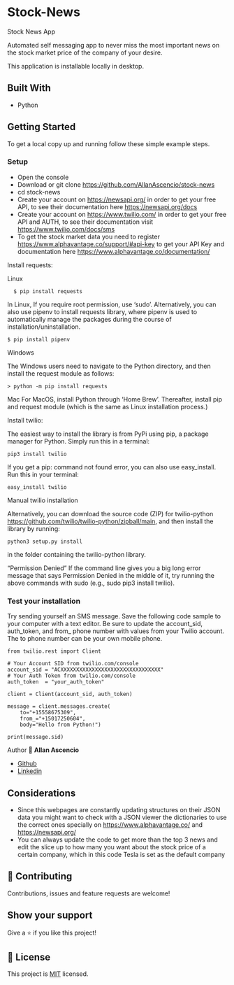 # Stock-News

Stock News App

Automated self messaging app to never miss the most important news on the stock market price of the company of your desire.

This application is installable locally in desktop.

## Built With

- Python

## Getting Started

To get a local copy up and running follow these simple example steps.

### Setup

- Open the console
- Download or git clone https://github.com/AllanAscencio/stock-news
- cd stock-news
- Create your account on https://newsapi.org/ in order to get your free API, to see their documentation here https://newsapi.org/docs
- Create your account on https://www.twilio.com/ in order to get your free API and AUTH, to see their documentation visit https://www.twilio.com/docs/sms
- To get the stock market data you need to register https://www.alphavantage.co/support/#api-key to get your API Key and documentation here https://www.alphavantage.co/documentation/

Install requests:

Linux

```
  $ pip install requests 
```

In Linux, If you require root permission, use ‘sudo’. Alternatively, you can also use pipenv to install requests library, where pipenv is used to automatically manage the packages during the course of installation/uninstallation.

```
$ pip install pipenv
```

Windows

The Windows users need to navigate to the Python directory, and then install the request module as follows:

```
> python -m pip install requests
```

Mac
For MacOS, install Python through ‘Home Brew’. Thereafter, install pip and request module (which is the same as Linux installation process.)

Install twilio:

The easiest way to install the library is from PyPi using pip, a package manager for Python. Simply run this in a terminal:

```
pip3 install twilio
```
If you get a pip: command not found error, you can also use easy_install. Run this in your terminal:

```
easy_install twilio
```
Manual twilio installation

Alternatively, you can download the source code (ZIP) for twilio-python https://github.com/twilio/twilio-python/zipball/main, and then install the library by running: 
```
python3 setup.py install
```
in the folder containing the twilio-python library.

“Permission Denied”
If the command line gives you a big long error message that says Permission Denied in the middle of it, try running the above commands with sudo (e.g., sudo pip3 install twilio).

### Test your installation

Try sending yourself an SMS message. Save the following code sample to your computer with a text editor. Be sure to update the account_sid, auth_token, and from_ phone number with values from your Twilio account. The to phone number can be your own mobile phone.
```
from twilio.rest import Client

# Your Account SID from twilio.com/console
account_sid = "ACXXXXXXXXXXXXXXXXXXXXXXXXXXXXXXXX"
# Your Auth Token from twilio.com/console
auth_token  = "your_auth_token"

client = Client(account_sid, auth_token)

message = client.messages.create(
    to="+15558675309", 
    from_="+15017250604",
    body="Hello from Python!")

print(message.sid)
```

Author
👤 **Allan Ascencio**

- [Github](https://github.com/AllanAscencio)
- [Linkedin](https://www.linkedin.com/in/gianfranco-allan)


## Considerations

- Since this webpages are constantly updating structures on their JSON data you might want to check with a JSON viewer the dictionaries to use the correct ones specially on https://www.alphavantage.co/ and https://newsapi.org/
- You can always update the code to get more than the top 3 news and edit the slice up to how many you want about the stock price of a certain company, which in this code Tesla is set as the default company

## 🤝 Contributing

Contributions, issues and feature requests are welcome!

## Show your support

Give a ⭐️ if you like this project!

## 📝 License

This project is [MIT](https://opensource.org/licenses/MIT) licensed.
